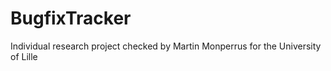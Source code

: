 # BugfixTracker
Individual research project checked by Martin Monperrus for the University of Lille 
